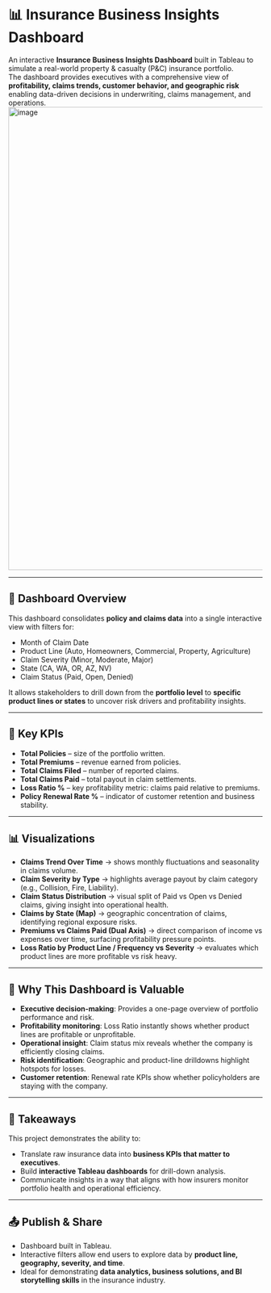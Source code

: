 # 📊 Insurance Business Insights Dashboard

An interactive **Insurance Business Insights Dashboard** built in Tableau to simulate a real-world property & casualty (P&C) insurance portfolio.  
The dashboard provides executives with a comprehensive view of **profitability, claims trends, customer behavior, and geographic risk** enabling data-driven decisions in underwriting, claims management, and operations.
<img width="1512" height="918" alt="image" src="https://github.com/user-attachments/assets/59919ac0-0d90-4caa-8901-a7e2b4c389c2" />

---

## 🚀 Dashboard Overview

This dashboard consolidates **policy and claims data** into a single interactive view with filters for:
- Month of Claim Date  
- Product Line (Auto, Homeowners, Commercial, Property, Agriculture)  
- Claim Severity (Minor, Moderate, Major)  
- State (CA, WA, OR, AZ, NV)  
- Claim Status (Paid, Open, Denied)  

It allows stakeholders to drill down from the **portfolio level** to **specific product lines or states** to uncover risk drivers and profitability insights.

---

## 📌 Key KPIs

- **Total Policies** – size of the portfolio written.  
- **Total Premiums** – revenue earned from policies.  
- **Total Claims Filed** – number of reported claims.  
- **Total Claims Paid** – total payout in claim settlements.  
- **Loss Ratio %** – key profitability metric: claims paid relative to premiums.  
- **Policy Renewal Rate %** – indicator of customer retention and business stability.  

---

## 📊 Visualizations

- **Claims Trend Over Time** → shows monthly fluctuations and seasonality in claims volume.  
- **Claim Severity by Type** → highlights average payout by claim category (e.g., Collision, Fire, Liability).  
- **Claim Status Distribution** → visual split of Paid vs Open vs Denied claims, giving insight into operational health.  
- **Claims by State (Map)** → geographic concentration of claims, identifying regional exposure risks.  
- **Premiums vs Claims Paid (Dual Axis)** → direct comparison of income vs expenses over time, surfacing profitability pressure points.  
- **Loss Ratio by Product Line / Frequency vs Severity** → evaluates which product lines are more profitable vs risk heavy.  

---

## 🎯 Why This Dashboard is Valuable

- **Executive decision-making**: Provides a one-page overview of portfolio performance and risk.  
- **Profitability monitoring**: Loss Ratio instantly shows whether product lines are profitable or unprofitable.  
- **Operational insight**: Claim status mix reveals whether the company is efficiently closing claims.  
- **Risk identification**: Geographic and product-line drilldowns highlight hotspots for losses.  
- **Customer retention**: Renewal rate KPIs show whether policyholders are staying with the company.  

---

## 📝 Takeaways

This project demonstrates the ability to:  
- Translate raw insurance data into **business KPIs that matter to executives**.  
- Build **interactive Tableau dashboards** for drill-down analysis.  
- Communicate insights in a way that aligns with how insurers monitor portfolio health and operational efficiency.  

---

## 📤 Publish & Share
- Dashboard built in Tableau.  
- Interactive filters allow end users to explore data by **product line, geography, severity, and time**.  
- Ideal for demonstrating **data analytics, business solutions, and BI storytelling skills** in the insurance industry.  


